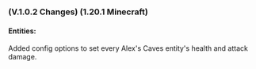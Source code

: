 ### **(V.1.0.2 Changes) (1.20.1 Minecraft)**

#### Entities:
Added config options to set every Alex's Caves entity's health and attack damage.
